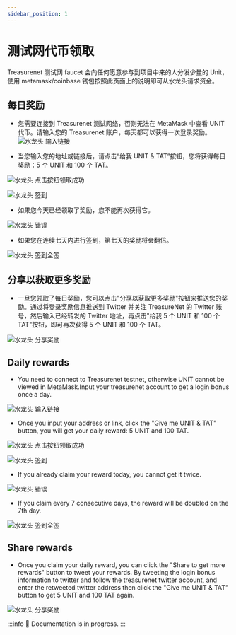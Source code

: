 ```yaml
---
sidebar_position: 1
---
```


# 测试网代币领取

Treasurenet 测试网 faucet 会向任何愿意参与到项目中来的人分发少量的 Unit，使用 metamask/coinbase 钱包按照此页面上的说明即可从水龙头请求资金。

## 每日奖励

- 您需要连接到 Treasurenet 测试网络，否则无法在 MetaMask 中查看 UNIT 代币。请输入您的 Treasurenet 账户，每天都可以获得一次登录奖励。
  ![水龙头 输入链接](/img/docs/faucet1.png)

- 当您输入您的地址或链接后，请点击“给我 UNIT & TAT”按钮，您将获得每日奖励：5 个 UNIT 和 100 个 TAT。

![水龙头 点击按钮领取成功](/img/docs/faucet2.png)

![水龙头 签到](/img/docs/faucet3.png)

- 如果您今天已经领取了奖励，您不能再次获得它。

![水龙头 错误](/img/docs/faucet4.png)

- 如果您在连续七天内进行签到，第七天的奖励将会翻倍。

![水龙头 签到全签](/img/docs/faucet5.png)

## 分享以获取更多奖励

- 一旦您领取了每日奖励，您可以点击"分享以获取更多奖励"按钮来推送您的奖励。通过将登录奖励信息推送到 Twitter 并关注 TreasureNet 的 Twitter 账号，然后输入已经转发的 Twitter 地址，再点击"给我 5 个 UNIT 和 100 个 TAT"按钮，即可再次获得 5 个 UNIT 和 100 个 TAT。

![水龙头 分享奖励](/img/docs/faucet6.png)

## Daily rewards

  * You need to connect to Treasurenet testnet, otherwise UNIT cannot be viewed in MetaMask.Input your treasurenet account to get a login bonus once a day.

  ![水龙头 输入链接](/img/docs/faucet1.png)

  * Once you input your address or link, click the "Give me UNIT & TAT" button, you will get your daily reward: 5 UNIT and 100 TAT.

  ![水龙头 点击按钮领取成功](/img/docs/faucet2.png)

  ![水龙头 签到](/img/docs/faucet3.png)

  * If you already claim your reward today, you cannot get it twice.

  ![水龙头 错误](/img/docs/faucet4.png)

  * If you claim every 7 consecutive days, the reward will be doubled on the 7th day.

  ![水龙头 签到全签](/img/docs/faucet5.png)

## Share rewards

  * Once you claim your daily reward, you can click the "Share to get more rewards" button to tweet your rewards. By tweeting the login bonus information to twitter and follow the treasurenet twitter account, and enter the retweeted twitter address then click the "Give me UNIT & TAT" button to get 5 UNIT and 100 TAT again.

  ![水龙头 分享奖励](/img/docs/faucet6.png)

:::info
🚧 Documentation is in progress.
:::

